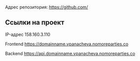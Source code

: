 
Адрес репозитория: https://github.com/
## Ссылки на проект

IP-адрес 158.160.3.110

Frontend https://domainname.vpanacheva.nomoreparties.co

Backend https://api.domainname.vpanacheva.nomoreparties.co
